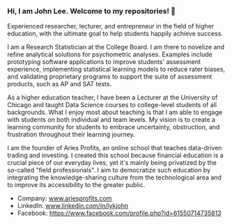 ### Hi, I am John Lee. Welcome to my repositories! 👋

Experienced researcher, lecturer, and entrepreneur in the field of higher education, with the ultimate goal to help students happily achieve success.

I am a Research Statistician at the College Board. I am there to novelize and refine analytical solutions for psychometric analyses. Examples include prototyping software applications to improve students' assessment experience, implementing statistical learning models to reduce rater biases, and validating proprietary programs to support the suite of assessment products, such as AP and SAT tests.

As a higher education teacher, I have been a Lecturer at the University of Chicago and taught Data Science courses to college-level students of all backgrounds. What I enjoy most about teaching is that I am able to engage with students on both individual and team levels. My vision is to create a learning community for students to embrace uncertainty, obstruction, and frustration throughout their learning journey.

I am the founder of Aries Profits, an online school that teaches data-driven trading and investing. I created this school because financial education is a crucial piece of our everyday lives, yet it's mainly being privatized by the so-called "field professionals". I aim to democratize such education by integrating the knowledge-sharing culture from the technological area and to improve its accessibility to the greater public.

- Company: www.ariesprofits.com
- LinkedIn: www.linkedin.com/in/lykjohn
- Facebook: https://www.facebook.com/profile.php?id=61550714735813
